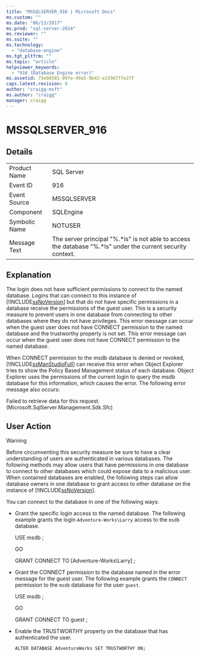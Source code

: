 ```yaml
---
title: "MSSQLSERVER_916 | Microsoft Docs"
ms.custom: ""
ms.date: "06/13/2017"
ms.prod: "sql-server-2014"
ms.reviewer: ""
ms.suite: ""
ms.technology: 
  - "database-engine"
ms.tgt_pltfrm: ""
ms.topic: "article"
helpviewer_keywords: 
  - "916 (Database Engine error)"
ms.assetid: 73eb6581-99fe-49a5-9b42-e239d7ffe27f
caps.latest.revision: 8
author: "craigg-msft"
ms.author: "craigg"
manager: craigg
---
```

# MSSQLSERVER_916
    
## Details  
  
|||  
|-|-|  
|Product Name|SQL Server|  
|Event ID|916|  
|Event Source|MSSQLSERVER|  
|Component|SQLEngine|  
|Symbolic Name|NOTUSER|  
|Message Text|The server principal "%.*ls" is not able to access the database "%.\*ls" under the current security context.|  
  
## Explanation  
 The login does not have sufficient permissions to connect to the named database. Logins that can connect to this instance of [!INCLUDE[ssNoVersion](../../includes/ssnoversion-md.md)] but that do not have specific permissions in a database receive the permissions of the guest user. This is a security measure to prevent users in one database from connecting to other databases where they do not have privileges. This error message can occur when the guest user does not have CONNECT permission to the named database and the trustworthy property is not set. This error message can occur when the guest user does not have CONNECT permission to the named database.  
  
 When CONNECT permission to the msdb database is denied or revoked, [!INCLUDE[ssManStudioFull](../../includes/ssmanstudiofull-md.md)] can receive this error when Object Explorer tries to show the Policy Based Management status of each database. Object Explorer uses the permissions of the current login to query the msdb database for this information, which causes the error. The following error message also occurs:  
  
 Failed to retrieve data for this request. (Microsoft.SqlServer.Management.Sdk.Sfc)  
  
## User Action  
  
> [!WARNING]  
>  Before circumventing this security measure be sure to have a clear understanding of users are authenticated in various databases. The following methods may allow users that have permissions in one database to connect to other databases which could expose data to a malicious user. When contained databases are enabled, the following steps can allow database owners in one database to grant access to other database on the instance of [!INCLUDE[ssNoVersion](../../includes/ssnoversion-md.md)].  
  
 You can connect to the database in one of the following ways:  
  
-   Grant the specific login access to the named database. The following example grants the login `Adventure-Works\Larry` access to the `msdb` database.  
  
     USE msdb ;  
  
     GO  
  
     GRANT CONNECT TO [Adventure-Works\Larry] ;  
  
-   Grant the CONNECT permission to the database named in the error message for the guest user. The following example grants the `CONNECT` permission to the `msdb` database for the user `guest`.  
  
     USE msdb ;  
  
     GO  
  
     GRANT CONNECT TO guest ;  
  
-   Enable the TRUSTWORTHY property on the database that has authenticated the user.  
  
     `ALTER DATABASE AdventureWorks SET TRUSTWORTHY ON;`  
  
  